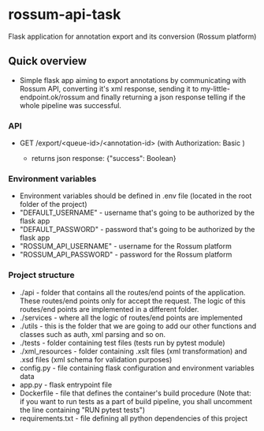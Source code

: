 # rossum-api-task
Flask application for annotation export and its conversion (Rossum platform)

## Quick overview
- Simple flask app aiming to export annotations by communicating with Rossum API, converting it's xml response, sending it to my-little-endpoint.ok/rossum and finally returning a json response telling if the whole pipeline was successful.

### API
- GET /export/\<queue-id\>/\<annotation-id\> (with Authorization: Basic <hash>)
  - returns json response: {"success": Boolean}
  
### Environment variables
- Environment variables should be defined in .env file (located in the root folder of the project)
- "DEFAULT_USERNAME" - username that's going to be authorized by the flask app
- "DEFAULT_PASSWORD" - password that's going to be authorized by the flask app
- "ROSSUM_API_USERNAME" - username for the Rossum platform 
- "ROSSUM_API_PASSWORD" - password for the Rossum platform
### Project structure

- ./api - folder that contains all the routes/end points of the application. These routes/end points only for accept the request. The logic of this routes/end points are implemented in a different folder.
- ./services - where all the logic of routes/end points are implemented
- ./utils - this is the folder that we are going to add our other functions and classes such as auth, xml parsing and so on.
- ./tests - folder containing test files (tests run by pytest module)
- ./xml_resources - folder containing .xslt files (xml transformation) and .xsd files (xml schema for validation purposes)
- config.py - file containing flask configuration and environment variables data
- app.py - flask entrypoint file
- Dockerfile - file that defines the container's build procedure (Note that: if you want to run tests as a part of build pipeline, you shall uncomment the line containing "RUN pytest tests")
- requirements.txt - file defining all python dependencies of this project